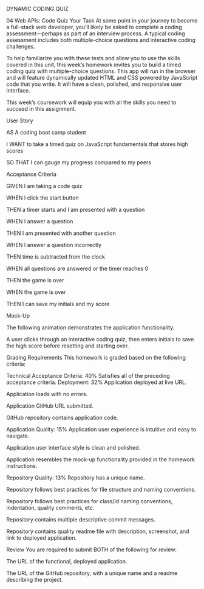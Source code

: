 DYNAMIC CODING QUIZ

04 Web APIs: Code Quiz
Your Task
At some point in your journey to become a full-stack web developer, you’ll likely be asked to complete a coding assessment—perhaps as part of an interview process. A typical coding assessment includes both multiple-choice questions and interactive coding challenges.

To help familiarize you with these tests and allow you to use the skills covered in this unit, this week’s homework invites you to build a timed coding quiz with multiple-choice questions. This app will run in the browser and will feature dynamically updated HTML and CSS powered by JavaScript code that you write. It will have a clean, polished, and responsive user interface.

This week’s coursework will equip you with all the skills you need to succeed in this assignment.

User Story

AS A coding boot camp student

I WANT to take a timed quiz on JavaScript fundamentals that stores high scores

SO THAT I can gauge my progress compared to my peers

Acceptance Criteria

GIVEN I am taking a code quiz

WHEN I click the start button

THEN a timer starts and I am presented with a question

WHEN I answer a question

THEN I am presented with another question

WHEN I answer a question incorrectly

THEN time is subtracted from the clock

WHEN all questions are answered or the timer reaches 0

THEN the game is over

WHEN the game is over

THEN I can save my initials and my score

Mock-Up

The following animation demonstrates the application functionality:

A user clicks through an interactive coding quiz, then enters initials to save the high score before resetting and starting over.

Grading Requirements
This homework is graded based on the following criteria:

Technical Acceptance Criteria: 40%
Satisfies all of the preceding acceptance criteria.
Deployment: 32%
Application deployed at live URL.

Application loads with no errors.

Application GitHub URL submitted.

GitHub repository contains application code.

Application Quality: 15%
Application user experience is intuitive and easy to navigate.

Application user interface style is clean and polished.

Application resembles the mock-up functionality provided in the homework instructions.

Repository Quality: 13%
Repository has a unique name.

Repository follows best practices for file structure and naming conventions.

Repository follows best practices for class/id naming conventions, indentation, quality comments, etc.

Repository contains multiple descriptive commit messages.

Repository contains quality readme file with description, screenshot, and link to deployed application.

Review
You are required to submit BOTH of the following for review:

The URL of the functional, deployed application.

The URL of the GitHub repository, with a unique name and a readme describing the project.

